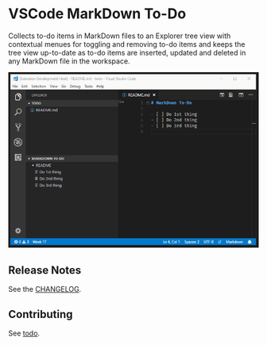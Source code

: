 # VSCode MarkDown To-Do

Collects to-do items in MarkDown files to an Explorer tree view with contextual menues for toggling and removing to-do items and keeps the tree view up-to-date as to-do items are inserted, updated and deleted in any MarkDown file in the workspace.

![Screenshot](screenshot.gif)

## Release Notes

See the [CHANGELOG](CHANGELOG.md).

## Contributing

See [todo](todo).
